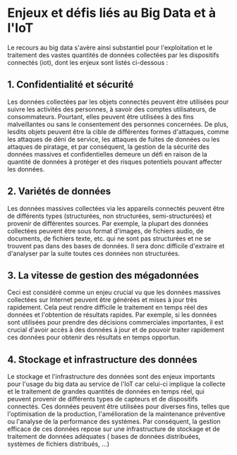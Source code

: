 # **Enjeux et défis liés au Big Data et à l'IoT**

Le recours au big data s'avère ainsi substantiel pour l'exploitation et le traitement des vastes quantités de données collectées par les dispositifs connectés (iot), dont les enjeux sont listés ci-dessous :

## **1. Confidentialité et sécurité**

Les données collectées par les objets connectés peuvent être utilisées pour suivre les activités des personnes, à savoir des comptes utilisateurs, de consommateurs. Pourtant, elles peuvent être utilisées à des fins malveillantes ou sans le consentement des personnes concernées. De plus, lesdits objets  peuvent être la cible de différentes formes d'attaques, comme les attaques de déni de service, les attaques de fuites de données ou les attaques de piratage, et par conséquent, la gestion de la sécurité des données massives et confidentielles demeure un défi en raison de la quantité de données à protéger et des risques potentiels pouvant affecter les données.

## **2. Variétés de données**

Les données massives collectées via les appareils connectés peuvent être de différents types (structurées, non structurées, semi-structurées) et provenir de différentes sources. Par exemple, la plupart des données collectées peuvent être sous format d'images, de fichiers audio, de documents, de fichiers texte, etc. qui ne sont pas structurées et ne se trouvent pas dans des bases de données. Il sera donc difficile d'extraire et d'analyser par la suite toutes ces données non structurées.

## **3. La vitesse de gestion des mégadonnées**
Ceci est considéré comme un enjeu crucial vu que les données massives collectées sur Internet peuvent être générées et mises à jour très rapidement. Cela peut rendre difficile le traitement en temps réel des données et l'obtention de résultats rapides. Par exemple, si les données sont utilisées pour prendre des décisions commerciales importantes, il est crucial d'avoir accès à des données à jour et de pouvoir traiter rapidement ces données pour obtenir des résultats en temps opportun.

## **4. Stockage et infrastructure des données**
Le stockage et l'infrastructure des données sont des enjeux importants pour l'usage du big data au service de l'IoT car celui-ci implique la collecte et le traitement de grandes quantités de données en temps réel, qui peuvent provenir de différents types de capteurs et de dispositifs connectés. Ces données peuvent être utilisées pour diverses fins, telles que l'optimisation de la production, l'amélioration de la maintenance préventive ou l'analyse de la performance des systèmes. Par conséquent, la gestion efficace de ces données repose sur une infrastructure de stockage et de traitement de données adéquates ( bases de données distribuées, systèmes de fichiers distribués, …)
